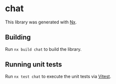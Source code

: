 # chat

This library was generated with [Nx](https://nx.dev).

## Building

Run `nx build chat` to build the library.

## Running unit tests

Run `nx test chat` to execute the unit tests via [Vitest](https://vitest.dev/).
